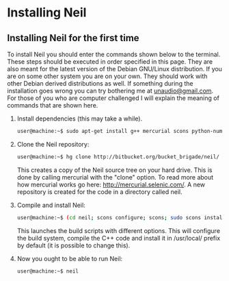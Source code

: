 # Installing Neil

## Installing Neil for the first time

To install Neil you should enter the commands shown below to the terminal. These steps should be executed in order specified in this page. They are also meant for the latest version of the Debian GNU/Linux distribution. If you are on some other system you are on your own. They should work with other Debian derived distributions as well. If something during the installation goes wrong you can try bothering me at <unaudio@gmail.com>. For those of you who are computer challenged I will explain the meaning of commands that are shown here.

1. Install dependencies (this may take a while).

    ```sh
    user@machine:~$ sudo apt-get install g++ mercurial scons python-numpy zlib1g-dev libsndfile1-dev libsamplerate0-dev libfftw3-dev libboost-graph-dev libasound2-dev libjack-jackd2-dev ladspa-sdk liblo-dev libflac-dev libmad0-dev xmlto libgtk2.0-dev libgl1-mesa-dev glutg3-dev libgtkgl2.0-dev libgtkglext1-dev 
    ```

2. Clone the Neil repository:

    ```sh
    user@machine:~$ hg clone http://bitbucket.org/bucket_brigade/neil/
    ```

    This creates a copy of the Neil source tree on your hard drive. This is done by calling mercurial with the "clone" option. To read more about how mercurial works go here: <http://mercurial.selenic.com/>. A new repository is created for the code in a directory called neil.
3. Compile and install Neil:

    ```sh
    user@machine:~$ (cd neil; scons configure; scons; sudo scons install)
    ```

    This launches the build scripts with different options. This will configure the build system, compile the C++ code and install it in /usr/local/ prefix by default (it is possible to change this).
4. Now you ought to be able to run Neil:

    ```sh
    user@machine:~$ neil
    ```

